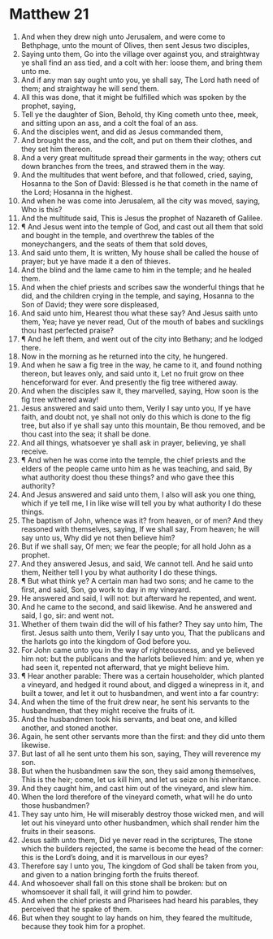 ﻿# Matthew 21
1. And when they drew nigh unto Jerusalem, and were come to Bethphage, unto the mount of Olives, then sent Jesus two disciples, 
2. Saying unto them, Go into the village over against you, and straightway ye shall find an ass tied, and a colt with her: loose them, and bring them unto me. 
3. And if any man say ought unto you, ye shall say, The Lord hath need of them; and straightway he will send them. 
4. All this was done, that it might be fulfilled which was spoken by the prophet, saying, 
5. Tell ye the daughter of Sion, Behold, thy King cometh unto thee, meek, and sitting upon an ass, and a colt the foal of an ass. 
6. And the disciples went, and did as Jesus commanded them, 
7. And brought the ass, and the colt, and put on them their clothes, and they set him thereon. 
8. And a very great multitude spread their garments in the way; others cut down branches from the trees, and strawed them in the way. 
9. And the multitudes that went before, and that followed, cried, saying, Hosanna to the Son of David: Blessed is he that cometh in the name of the Lord; Hosanna in the highest. 
10. And when he was come into Jerusalem, all the city was moved, saying, Who is this? 
11. And the multitude said, This is Jesus the prophet of Nazareth of Galilee. 
12. ¶ And Jesus went into the temple of God, and cast out all them that sold and bought in the temple, and overthrew the tables of the moneychangers, and the seats of them that sold doves, 
13. And said unto them, It is written, My house shall be called the house of prayer; but ye have made it a den of thieves. 
14. And the blind and the lame came to him in the temple; and he healed them. 
15. And when the chief priests and scribes saw the wonderful things that he did, and the children crying in the temple, and saying, Hosanna to the Son of David; they were sore displeased, 
16. And said unto him, Hearest thou what these say? And Jesus saith unto them, Yea; have ye never read, Out of the mouth of babes and sucklings thou hast perfected praise? 
17. ¶ And he left them, and went out of the city into Bethany; and he lodged there. 
18. Now in the morning as he returned into the city, he hungered. 
19. And when he saw a fig tree in the way, he came to it, and found nothing thereon, but leaves only, and said unto it, Let no fruit grow on thee henceforward for ever. And presently the fig tree withered away. 
20. And when the disciples saw it, they marvelled, saying, How soon is the fig tree withered away! 
21. Jesus answered and said unto them, Verily I say unto you, If ye have faith, and doubt not, ye shall not only do this which is done to the fig tree, but also if ye shall say unto this mountain, Be thou removed, and be thou cast into the sea; it shall be done. 
22. And all things, whatsoever ye shall ask in prayer, believing, ye shall receive. 
23. ¶ And when he was come into the temple, the chief priests and the elders of the people came unto him as he was teaching, and said, By what authority doest thou these things? and who gave thee this authority? 
24. And Jesus answered and said unto them, I also will ask you one thing, which if ye tell me, I in like wise will tell you by what authority I do these things. 
25. The baptism of John, whence was it? from heaven, or of men? And they reasoned with themselves, saying, If we shall say, From heaven; he will say unto us, Why did ye not then believe him? 
26. But if we shall say, Of men; we fear the people; for all hold John as a prophet. 
27. And they answered Jesus, and said, We cannot tell. And he said unto them, Neither tell I you by what authority I do these things. 
28. ¶ But what think ye? A certain man had two sons; and he came to the first, and said, Son, go work to day in my vineyard. 
29. He answered and said, I will not: but afterward he repented, and went. 
30. And he came to the second, and said likewise. And he answered and said, I go, sir: and went not. 
31. Whether of them twain did the will of his father? They say unto him, The first. Jesus saith unto them, Verily I say unto you, That the publicans and the harlots go into the kingdom of God before you. 
32. For John came unto you in the way of righteousness, and ye believed him not: but the publicans and the harlots believed him: and ye, when ye had seen it, repented not afterward, that ye might believe him. 
33. ¶ Hear another parable: There was a certain householder, which planted a vineyard, and hedged it round about, and digged a winepress in it, and built a tower, and let it out to husbandmen, and went into a far country: 
34. And when the time of the fruit drew near, he sent his servants to the husbandmen, that they might receive the fruits of it. 
35. And the husbandmen took his servants, and beat one, and killed another, and stoned another. 
36. Again, he sent other servants more than the first: and they did unto them likewise. 
37. But last of all he sent unto them his son, saying, They will reverence my son. 
38. But when the husbandmen saw the son, they said among themselves, This is the heir; come, let us kill him, and let us seize on his inheritance. 
39. And they caught him, and cast him out of the vineyard, and slew him. 
40. When the lord therefore of the vineyard cometh, what will he do unto those husbandmen? 
41. They say unto him, He will miserably destroy those wicked men, and will let out his vineyard unto other husbandmen, which shall render him the fruits in their seasons. 
42. Jesus saith unto them, Did ye never read in the scriptures, The stone which the builders rejected, the same is become the head of the corner: this is the Lord’s doing, and it is marvellous in our eyes? 
43. Therefore say I unto you, The kingdom of God shall be taken from you, and given to a nation bringing forth the fruits thereof. 
44. And whosoever shall fall on this stone shall be broken: but on whomsoever it shall fall, it will grind him to powder. 
45. And when the chief priests and Pharisees had heard his parables, they perceived that he spake of them. 
46. But when they sought to lay hands on him, they feared the multitude, because they took him for a prophet. 

